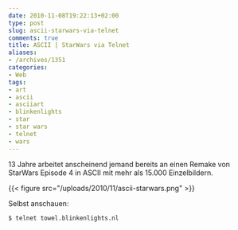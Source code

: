```yaml
---
date: 2010-11-08T19:22:13+02:00
type: post
slug: ascii-starwars-via-telnet
comments: true
title: ASCII | StarWars via Telnet
aliases:
- /archives/1351
categories:
- Web
tags:
- art
- ascii
- asciiart
- blinkenlights
- star
- star wars
- telnet
- wars
---
```


13 Jahre arbeitet anscheinend jemand bereits an einen Remake von StarWars
Episode 4 in ASCII mit mehr als 15.000 Einzelbildern.

{{< figure src="/uploads/2010/11/ascii-starwars.png" >}}

Selbst anschauen:

```
$ telnet towel.blinkenlights.nl
```
